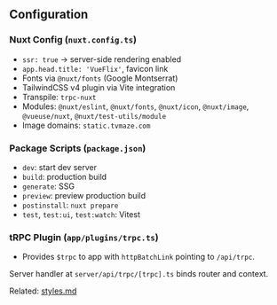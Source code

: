 ## Configuration

### Nuxt Config (`nuxt.config.ts`)

- `ssr: true` → server-side rendering enabled
- `app.head.title: 'VueFlix'`, favicon link
- Fonts via `@nuxt/fonts` (Google Montserrat)
- TailwindCSS v4 plugin via Vite integration
- Transpile: `trpc-nuxt`
- Modules: `@nuxt/eslint`, `@nuxt/fonts`, `@nuxt/icon`, `@nuxt/image`, `@vueuse/nuxt`, `@nuxt/test-utils/module`
- Image domains: `static.tvmaze.com`

### Package Scripts (`package.json`)

- `dev`: start dev server
- `build`: production build
- `generate`: SSG
- `preview`: preview production build
- `postinstall`: `nuxt prepare`
- `test`, `test:ui`, `test:watch`: Vitest

### tRPC Plugin (`app/plugins/trpc.ts`)

- Provides `$trpc` to app with `httpBatchLink` pointing to `/api/trpc`.

Server handler at `server/api/trpc/[trpc].ts` binds router and context.

Related: [styles.md](./styles.md)
